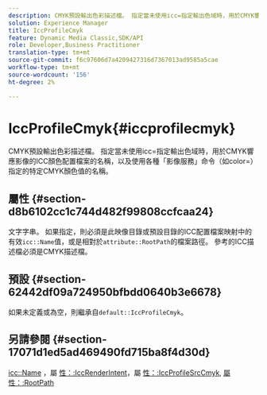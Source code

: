 ```yaml
---
description: CMYK預設輸出色彩描述檔。 指定當未使用icc=指定輸出色域時，用於CMYK響應影像的ICC顏色配置檔案的名稱，以及使用各種「影像服務」命令（如color=）指定的特定CMYK顏色值的名稱。
solution: Experience Manager
title: IccProfileCmyk
feature: Dynamic Media Classic,SDK/API
role: Developer,Business Practitioner
translation-type: tm+mt
source-git-commit: f6c97606d7a4209427316d7367013ad9585a5cae
workflow-type: tm+mt
source-wordcount: '156'
ht-degree: 2%

---
```



# IccProfileCmyk{#iccprofilecmyk}

CMYK預設輸出色彩描述檔。 指定當未使用icc=指定輸出色域時，用於CMYK響應影像的ICC顏色配置檔案的名稱，以及使用各種「影像服務」命令（如color=）指定的特定CMYK顏色值的名稱。

## 屬性 {#section-d8b6102cc1c744d482f99808ccfcaa24}

文字字串。 如果指定，則必須是此映像目錄或預設目錄的ICC配置檔案映射中的有效`icc::Name`值，或是相對於`attribute::RootPath`的檔案路徑。 參考的ICC描述檔必須是CMYK描述檔。

## 預設 {#section-62442df09a724950bfbdd0640b3e6678}

如果未定義或為空，則繼承自`default::IccProfileCmyk`。

## 另請參閱 {#section-17071d1ed5ad469490fd715ba8f4d30d}

[icc::Name](../../../../../is-api/image-catalog/image-serving-api-ref/c-image-catalog-reference/c-icc-profile-map-reference/r-name-icc.md#reference-9e7d3c8e35434981a3dfac66b8946cbe) ，屬 [性：:IccRenderIntent](../../../../../is-api/image-catalog/image-serving-api-ref/c-image-catalog-reference/c-attributes-reference/r-iccrenderintent.md#reference-012f207f28bd4406a5368d23ed95a51f)，屬 [性：:IccProfileSrcCmyk](../../../../../is-api/image-catalog/image-serving-api-ref/c-image-catalog-reference/c-attributes-reference/r-iccprofilesrccmyk.md#reference-b57196dfe5db41fe88bd0828ed4ec728), [屬性：:RootPath](../../../../../is-api/image-catalog/image-serving-api-ref/c-image-catalog-reference/c-attributes-reference/r-rootpath.md#reference-17d57e5967be403b8408fa7214017494)
